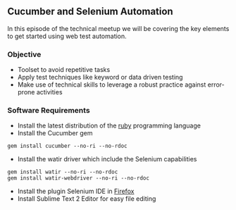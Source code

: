 ## Cucumber and Selenium Automation

In this episode of the technical meetup we will be covering the key elements to get started using web test automation.

### Objective
- Toolset to avoid repetitive tasks
- Apply test techniques like keyword or data driven testing
- Make use of technical skills to leverage a robust practice against error-prone activities


### Software Requirements
- Install the latest distribution of the [ruby](https://www.ruby-lang.org/en/downloads/) programming language
- Install the Cucumber gem
```
gem install cucumber --no-ri --no-rdoc
```
- Install the watir driver which include the Selenium capabilities
```
gem install watir --no-ri --no-rdoc
gem install watir-webdriver --no-ri --no-rdoc
```

- Install the plugin Selenium IDE in [Firefox](http://www.mozilla.org/en-US/)
- Install Sublime Text 2 Editor for easy file editing
